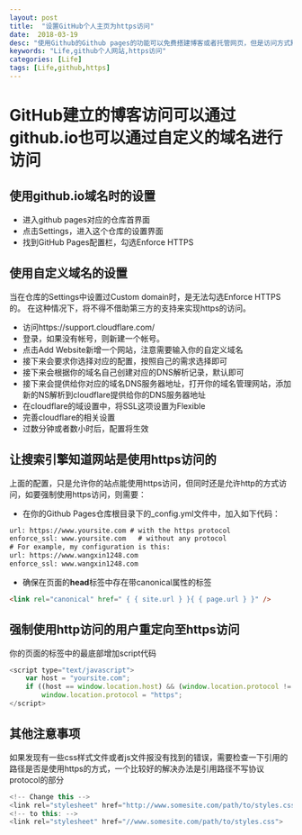 ```yaml
---
layout: post
title:  "设置GitHub个人主页为https访问"
date:  2018-03-19
desc: "使用Github的Github pages的功能可以免费搭建博客或者托管网页，但是访问方式默认是http的，如果需要使用安全的https进行访问，则需要进行相应的设置"
keywords: "Life,github个人网站,https访问"
categories: [Life]
tags: [Life,github,https]
---
```

# GitHub建立的博客访问可以通过github.io也可以通过自定义的域名进行访问

## 使用github.io域名时的设置

* 进入github pages对应的仓库首界面
* 点击Settings，进入这个仓库的设置界面
* 找到GitHub Pages配置栏，勾选Enforce HTTPS

## 使用自定义域名的设置
当在仓库的Settings中设置过Custom domain时，是无法勾选Enforce HTTPS的。 在这种情况下，将不得不借助第三方的支持来实现https的访问。

* 访问https://support.cloudflare.com/
* 登录，如果没有帐号，则新建一个帐号。
* 点击Add Website新增一个网站，注意需要输入你的自定义域名
* 接下来会要求你选择对应的配置，按照自己的需求选择即可
* 接下来会根据你的域名自己创建对应的DNS解析记录，默认即可
* 接下来会提供给你对应的域名DNS服务器地址，打开你的域名管理网站，添加新的NS解析到cloudflare提供给你的DNS服务器地址
* 在cloudflare的域设置中，将SSL这项设置为Flexible
* 完善cloudflare的相关设置
* 过数分钟或者数小时后，配置将生效

## 让搜索引擎知道网站是使用https访问的
上面的配置，只是允许你的站点能使用https访问，但同时还是允许http的方式访问，如要强制使用https访问，则需要：

* 在你的Github Pages仓库根目录下的_config.yml文件中，加入如下代码：


``` html
url: https://www.yoursite.com # with the https protocol
enforce_ssl: www.yoursite.com   # without any protocol
# For example, my configuration is this:
url: https://www.wangxin1248.com
enforce_ssl: www.wangxin1248.com
```

* 确保在页面的**head**标签中存在带canonical属性的标签

``` html
<link rel="canonical" href=" { { site.url } }{ { page.url } }" />
```

## 强制使用http访问的用户重定向至https访问

你的页面的<head>标签中的最底部增加script代码

``` javascript
<script type="text/javascript">
    var host = "yoursite.com";
    if ((host == window.location.host) && (window.location.protocol != "https:"))
        window.location.protocol = "https";
</script>
```

## 其他注意事项

如果发现有一些css样式文件或者js文件报没有找到的错误，需要检查一下引用的路径是否是使用https的方式，一个比较好的解决办法是引用路径不写协议protocol的部分

``` javascript
<!-- Change this -->
<link rel="stylesheet" href="http://www.somesite.com/path/to/styles.css">
<!-- to this: -->
<link rel="stylesheet" href="//www.somesite.com/path/to/styles.css">
```